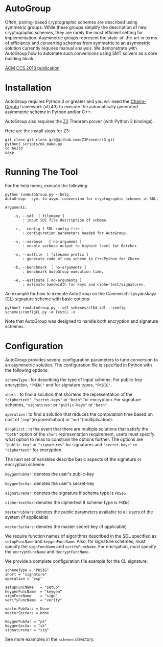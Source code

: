 AutoGroup
=========

Often, pairing-based cryptographic schemes are described using symmetric groups. While these groups simplify the description of new cryptographic schemes, they are rarely the most efficient setting for implementation. Asymmetric groups represent the state-of-the-art in terms of efficiency and converting schemes from symmetric to an asymmetric solution currently requires manual analysis. We demonstrate with AutoGroup how to automate such conversions using SMT solvers as a core building block.  

[ACM CCS 2013 publication](http://dl.acm.org/citation.cfm?id=2516718)

Installation
============

AutoGroup requires Python 3 or greater and you will need the [Charm-Crypto](https://github.com/jhuisi/charm/downloads) framework (v0.43) to execute the automatically generated asymmetric scheme in Python and/or C++.

AutoGroup also requires the [Z3](https://github.com/Z3Prover/z3) Theorem prover (with Python 3 bindings).

Here are the install steps for Z3:

    git clone git clone git@github.com:Z3Prover/z3.git
    python3 scripts/mk_make.py
    cd build
    make

Running The Tool
================

For the help menu, execute the following:

	python runAutoGroup.py --help
	AutoGroup:  sym.-to-asym. conversion for cryptographic schemes in SDL.
	
	Arguments:
	
		-s, --sdl  [ filename ]
			: input SDL file description of scheme.
	
		-c, --config [ SDL config file ]
			: configuration parameters needed for AutoGroup.
	
		-v, --verbose   [ no-argument ]
			: enable verbose output to highest level for Batcher.
	
		-o, --outfile  [ filename prefix ]
			: generate code of new scheme in C++/Python for Charm.
	
		-b, --benchmark  [ no-arguments ]
			: benchmark AutoGroup execution time.
	
		-e, --estimate [ no-arguments ]
			: estimate bandwidth for keys and ciphertext/signatures.
			

An example for how to execute AutoGroup on the Camenisch-Lysyanskaya (CL) signature scheme with basic options:

	python3 runAutoGroup.py --sdl schemes/cl04.sdl --config schemes/configCL.py -o TestCL -v

Note that AutoGroup was designed to handle both encryption and signature schemes.

Configuration
=============

AutoGroup provides several configuration parameters to tune conversion to an asymmetric solution. The configuration file is specified in Python with the following options:

``schemeType`` : for describing the type of input scheme. For public-key encryption, ``"PKENC"`` and for signature types, ``"PKSIG"``.

``short`` : to find a solution that shortens the representation of the ``"ciphertext"``, ``"secret-keys"`` or ``"both"`` for encryption. For signature schemes, ``"signatures"`` or ``"public-keys"`` or ``"both"``

``operation`` : to find a solution that reduces the computation time based on cost of ``"exp"``(exponentiation) or ``"mul"``(multiplication). 

``dropFirst`` : in the event that there are multiple solutions that satisfy the ``"both"`` option of the ``short`` representation requirement, users must specify what option to relax to constrain the options further. The options are ``"public-key"`` or ``"signatures"`` for signatures and ``"secret-keys"`` or ``"ciphertext"`` for encryption.

The next set of variables describe basic aspects of the signature or encryption scheme:

``keygenPubVar``: denotes the user's public-key

``keygenSecVar``: denotes the user's secret-key 

``signatureVar``: denotes the signature if scheme type is ``PKSIG``

``ciphertextVar``: denotes the ciphertext if scheme type is ``PKENC``

``masterPubVars``: denotes the public parameters available to all users of the system (if applicable)

``masterSecVars``: denotes the master secret-key (if applicable)

We require function names of algorithms described in the SDL specified as ``setupFuncName`` and ``keygenFuncName``. Also, for signature schemes, must specify the ``signFuncName`` and ``verifyFuncName``. For encryption, must specify the ``encryptFuncName`` and ``decryptFuncName``. 

We provide a complete configuration file example for the CL signature:

	schemeType = "PKSIG"
	short = "signature"
	operation = "exp"
	
	setupFuncName 	= "setup"
	keygenFuncName 	= "keygen"
	signFuncName 	= "sign"
	verifyFuncName 	= "verify"
	
	masterPubVars = None
	masterSecVars = None
	
	keygenPubVar = "pk"
	keygenSecVar = "sk" 
	signatureVar = "sig" 

See more examples in the ``schemes`` directory.
 